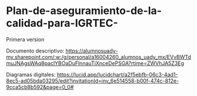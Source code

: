 # Plan-de-aseguramiento-de-la-calidad-para-IGRTEC-
Primera version

Documento descriptivo: https://alumnosuady-my.sharepoint.com/:w:/g/personal/a16004260_alumnos_uady_mx/EVvBWTdmuJNAgsWAq8paclYBOaDuFlnnauTiXnceDePSGA?rtime=ZWVhJA5Z3Eg

Diagramas digitales: https://lucid.app/lucidchart/a2f5ebfb-06c3-4ad1-8ec5-ad05bda03295/edit?invitationId=inv_6e514558-b00f-474c-812e-9cca5cb8b592&page=0_0#
